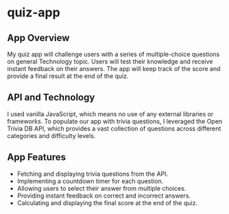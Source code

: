 # quiz-app

## App Overview

My quiz app will challenge users with a series of multiple-choice questions on general Technology topic. Users will test their knowledge and receive instant feedback on their answers. The app will keep track of the score and provide a final result at the end of the quiz.

## API and Technology

I used vanilla JavaScript, which means no use of any external libraries or frameworks. To populate our app with trivia questions, I leveraged the Open Trivia DB API, which provides a vast collection of questions across different categories and difficulty levels.

## App Features

- Fetching and displaying trivia questions from the API.
- Implementing a countdown timer for each question.
- Allowing users to select their answer from multiple choices.
- Providing instant feedback on correct and incorrect answers.
- Calculating and displaying the final score at the end of the quiz.
